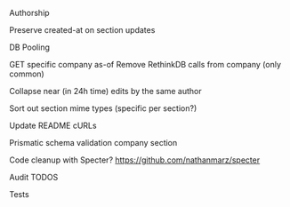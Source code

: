 Authorship

Preserve created-at on section updates

DB Pooling

GET specific company as-of
Remove RethinkDB calls from company (only common)

Collapse near (in 24h time) edits by the same author

Sort out section mime types (specific per section?)

Update README cURLs

Prismatic schema validation
  company
  section

Code cleanup with Specter? https://github.com/nathanmarz/specter

Audit TODOS

Tests